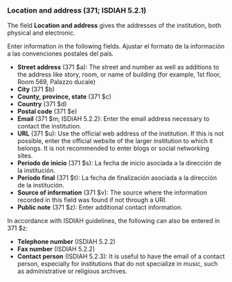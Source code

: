 ### Location and address (371; ISDIAH 5.2.1)

The field **Location and address** gives the addresses of the institution, both physical and electronic.

Enter information in the following fields. Ajustar el formato de la información a las convenciones postales del país.

- **Street address** (371 $a): The street and number as well as additions to the address like story, room, or name of building (for example, 1st floor, Room 569, Palazzo ducale)
- **City** (371 $b)
- **County, province, state** (371 $c)
- **Country** (371 $d)
- **Postal code** (371 $e)
- **Email** (371 $m; ISDIAH 5.2.2): Enter the email address necessary to contact the institution.
- **URL** (371 $u): Use the official web address of the institution. If this is not possible, enter the official website of the larger institution to which it belongs. It is not recommended to enter blogs or social networking sites.
- **Período de inicio** (371 $s): La fecha de inicio asociada a la dirección de la institución.
- **Período final** (371 $t): La fecha de finalización asociada a la dirección de la institución.
- **Source of information** (371 $v): The source where the information recorded in this field was found if not through a URI.
- **Public note** (371 $z): Enter additional contact information.

In accordance with ISDIAH guidelines, the following can also be entered in 371 $z:
- **Telephone number** (ISDIAH 5.2.2)
- **Fax number** (ISDIAH 5.2.2)
- **Contact person** (ISDIAH 5.2.3): It is useful to have the email of a contact person, especially for institutions that do not specialize in music, such as administrative or religious archives.
